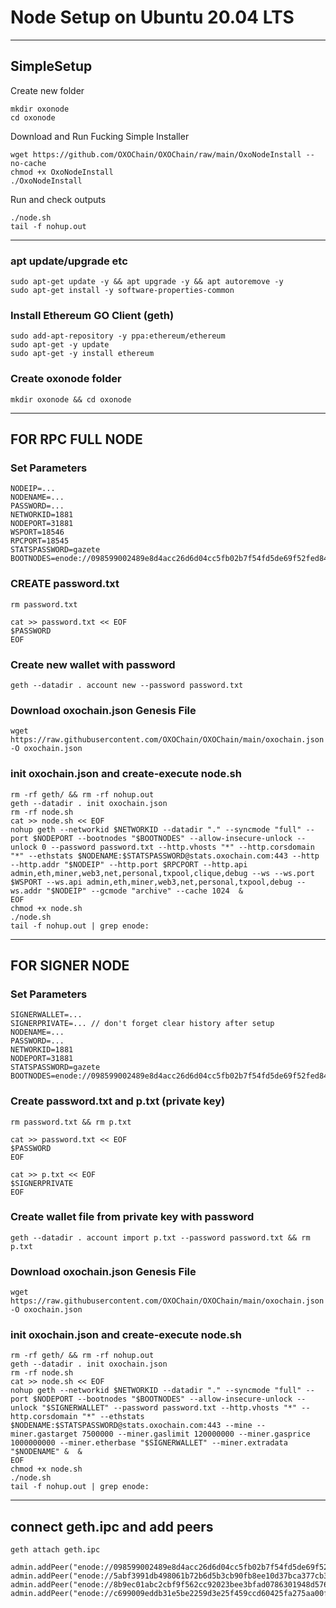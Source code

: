 # Node Setup on Ubuntu 20.04 LTS

---

## SimpleSetup
Create new folder
```shell
mkdir oxonode
cd oxonode
```

Download and Run Fucking Simple Installer
```shell
wget https://github.com/OXOChain/OXOChain/raw/main/OxoNodeInstall --no-cache
chmod +x OxoNodeInstall
./OxoNodeInstall
```

Run and check outputs
```shell
./node.sh
tail -f nohup.out
```

----

### apt update/upgrade etc

```shell
sudo apt-get update -y && apt upgrade -y && apt autoremove -y
sudo apt-get install -y software-properties-common
```

### Install Ethereum GO Client (geth)

```shell
sudo add-apt-repository -y ppa:ethereum/ethereum
sudo apt-get -y update
sudo apt-get -y install ethereum
```

### Create oxonode folder

```shell
mkdir oxonode && cd oxonode
```
----
## FOR RPC FULL NODE

### Set Parameters

```shell
NODEIP=...
NODENAME=...
PASSWORD=...
NETWORKID=1881
NODEPORT=31881
WSPORT=18546
RPCPORT=18545
STATSPASSWORD=gazete
BOOTNODES=enode://098599002489e8d4acc26d6d04cc5fb02b7f54fd5de69f52fed8473df66139b66d8395938f46c6c913bb4bc26f39029144d4ea992e3ba8927272be2f663142f8@31.210.159.190:31881,enode://5abf3991db498061b72b6d5b3cb90fb8ee10d37bca377cb3b3f11b4f481d90afc3f3ceb7ee1ef43cfacdb6f450f2ef37a8ad08b10b4f9d04fd25a3f24d9a2de7@31.210.159.189:11881,enode://8b9ec01abc2cbf9f562cc92023bee3bfad0786301948d576372d9ae7c66a567fcc530c90e0221da5898f049cf3f176ec474887eb04276a10aebb532f49d6e551@31.210.159.190:11881,enode://c699009eddb31e5be2259d3e25f459ccd60425fa275aa00f908f0ca7230574953a5333ca1d46a198cfcab20d80d00b5087ec50a6a9e18eab2d2b77a5867bf7c7@95.216.106.234:11881
```

### CREATE password.txt 

```shell
rm password.txt

cat >> password.txt << EOF
$PASSWORD
EOF
```

### Create new wallet with password

```shell
geth --datadir . account new --password password.txt
```

### Download oxochain.json Genesis File

```shell
wget https://raw.githubusercontent.com/OXOChain/OXOChain/main/oxochain.json -O oxochain.json
```

### init oxochain.json and create-execute node.sh

```shell
rm -rf geth/ && rm -rf nohup.out
geth --datadir . init oxochain.json
rm -rf node.sh
cat >> node.sh << EOF
nohup geth --networkid $NETWORKID --datadir "." --syncmode "full" --port $NODEPORT --bootnodes "$BOOTNODES" --allow-insecure-unlock --unlock 0 --password password.txt --http.vhosts "*" --http.corsdomain "*" --ethstats $NODENAME:$STATSPASSWORD@stats.oxochain.com:443 --http --http.addr "$NODEIP" --http.port $RPCPORT --http.api admin,eth,miner,web3,net,personal,txpool,clique,debug --ws --ws.port $WSPORT --ws.api admin,eth,miner,web3,net,personal,txpool,debug --ws.addr "$NODEIP" --gcmode "archive" --cache 1024  &
EOF
chmod +x node.sh
./node.sh
tail -f nohup.out | grep enode: 
```
----

## FOR SIGNER NODE 

### Set Parameters
```shell
SIGNERWALLET=...
SIGNERPRIVATE=... // don't forget clear history after setup
NODENAME=...
PASSWORD=...
NETWORKID=1881
NODEPORT=31881
STATSPASSWORD=gazete
BOOTNODES=enode://098599002489e8d4acc26d6d04cc5fb02b7f54fd5de69f52fed8473df66139b66d8395938f46c6c913bb4bc26f39029144d4ea992e3ba8927272be2f663142f8@31.210.159.190:31881,enode://5abf3991db498061b72b6d5b3cb90fb8ee10d37bca377cb3b3f11b4f481d90afc3f3ceb7ee1ef43cfacdb6f450f2ef37a8ad08b10b4f9d04fd25a3f24d9a2de7@31.210.159.189:11881,enode://8b9ec01abc2cbf9f562cc92023bee3bfad0786301948d576372d9ae7c66a567fcc530c90e0221da5898f049cf3f176ec474887eb04276a10aebb532f49d6e551@31.210.159.190:11881,enode://c699009eddb31e5be2259d3e25f459ccd60425fa275aa00f908f0ca7230574953a5333ca1d46a198cfcab20d80d00b5087ec50a6a9e18eab2d2b77a5867bf7c7@95.216.106.234:11881
```

### Create password.txt and p.txt (private key)
```shell
rm password.txt && rm p.txt

cat >> password.txt << EOF
$PASSWORD
EOF

cat >> p.txt << EOF
$SIGNERPRIVATE
EOF
```

### Create wallet file from private key with password
```shell
geth --datadir . account import p.txt --password password.txt && rm p.txt
```

### Download oxochain.json Genesis File
```shell
wget https://raw.githubusercontent.com/OXOChain/OXOChain/main/oxochain.json -O oxochain.json
```

### init oxochain.json and create-execute node.sh
```shell
rm -rf geth/ && rm -rf nohup.out
geth --datadir . init oxochain.json
rm -rf node.sh
cat >> node.sh << EOF
nohup geth --networkid $NETWORKID --datadir "." --syncmode "full" --port $NODEPORT --bootnodes "$BOOTNODES" --allow-insecure-unlock --unlock "$SIGNERWALLET" --password password.txt --http.vhosts "*" --http.corsdomain "*" --ethstats $NODENAME:$STATSPASSWORD@stats.oxochain.com:443 --mine --miner.gastarget 7500000 --miner.gaslimit 120000000 --miner.gasprice 1000000000 --miner.etherbase "$SIGNERWALLET" --miner.extradata "$NODENAME" &  &
EOF
chmod +x node.sh
./node.sh
tail -f nohup.out | grep enode:
```

----

## connect geth.ipc and add peers

```shell
geth attach geth.ipc

admin.addPeer("enode://098599002489e8d4acc26d6d04cc5fb02b7f54fd5de69f52fed8473df66139b66d8395938f46c6c913bb4bc26f39029144d4ea992e3ba8927272be2f663142f8@31.210.159.190:31881")
admin.addPeer("enode://5abf3991db498061b72b6d5b3cb90fb8ee10d37bca377cb3b3f11b4f481d90afc3f3ceb7ee1ef43cfacdb6f450f2ef37a8ad08b10b4f9d04fd25a3f24d9a2de7@31.210.159.189:11881")
admin.addPeer("enode://8b9ec01abc2cbf9f562cc92023bee3bfad0786301948d576372d9ae7c66a567fcc530c90e0221da5898f049cf3f176ec474887eb04276a10aebb532f49d6e551@31.210.159.190:11881")
admin.addPeer("enode://c699009eddb31e5be2259d3e25f459ccd60425fa275aa00f908f0ca7230574953a5333ca1d46a198cfcab20d80d00b5087ec50a6a9e18eab2d2b77a5867bf7c7@95.216.106.234:11881")
```
